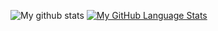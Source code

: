 ![My github stats](https://github-readme-stats.vercel.app/api?username=JunYeopKim1999&count_private=true&&show_icons=true&&theme=radical)
[![My GitHub Language Stats](https://github-readme-stats.vercel.app/api/top-langs/?username=JunYeopKim1999&langs_count=5&theme=tokyonight)]()
